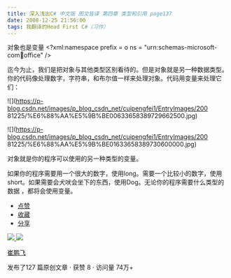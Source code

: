```yaml
---
title: 深入浅出C# 中文版 图文皆译 第四章 类型和引用 page137
date: 2008-12-25 21:56:00
tags: 我翻译的Head First C#（习作）
---
```

对象也是变量  <?xml:namespace prefix = o ns = "urn:schemas-microsoft-
com:office:office" />

迄今为止，我们是把对象与其他类型区别看待的。但是对象就是另一种数据类型。你的代码像处理数字，字符串，和布尔值一样来处理对象。代码用变量来处理它们：

![](https://p-blog.csdn.net/images/p_blog_csdn_net/cuipengfei1/EntryImages/200
81225/%E6%88%AA%E5%9B%BE00633658389729662500.jpg)

![](https://p-blog.csdn.net/images/p_blog_csdn_net/cuipengfei1/EntryImages/200
81225/%E6%88%AA%E5%9B%BE01633658389730600000.jpg)

对象就是你的程序可以使用的另一种类型的变量。

如果你的程序需要用一个很大的数字，使用long。需要一个比较小的数字，使用short。如果需要会犬吠会坐下的东西，使用Dog。无论你的程序需要什么类型的数据
，都将会使用变量。

  * [ 点赞  ](javascript:;)
  * [ 收藏  ](javascript:;)
  * [ 分享 ](javascript:;)

[ ![](https://profile.csdnimg.cn/5/2/5/3_cuipengfei1)
![](https://g.csdnimg.cn/static/user-reg-year/1x/11.png)
](https://blog.csdn.net/cuipengfei1)

[ 崔鹏飞 ](https://blog.csdn.net/cuipengfei1)

发布了127 篇原创文章  ·  获赞 8  ·  访问量 74万+

